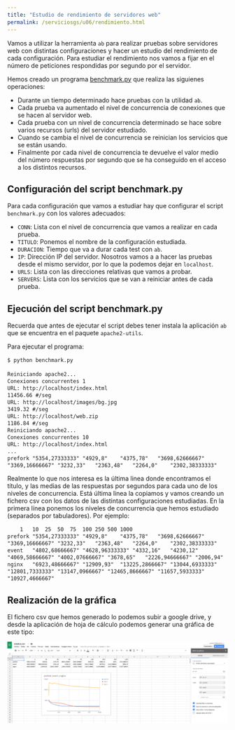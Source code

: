 ```yaml
---
title: "Estudio de rendimiento de servidores web"
permalink: /serviciosgs/u06/rendimiento.html
---
```


Vamos a utilizar la herramienta `ab` para realizar pruebas sobre servidores web con distintas configuraciones y hacer un estudio del rendimiento de cada configuración. Para estudiar el rendimiento nos vamos a fijar en el número de peticiones respondidas por segundo por el servidor.

Hemos creado un programa [benchmark.py](https://github.com/josedom24/serviciosgs_doc/blob/master/rendimiento/benchmark.py) que realiza las siguienes operaciones:

* Durante un tiempo determinado hace pruebas con la utilidad `ab`. 
* Cada prueba va aumentado el nivel de concurrencia de conexiones que se hacen al servidor web.
* Cada prueba con un nivel de concurrencia determinado se hace sobre varios recursos (urls) del servidor estudiado.
* Cuando se cambia el nivel de concurrencia se reinician los servicios que se están usando.
* Finalmente por cada nivel de concurrencia te devuelve el valor medio del número respuestas por segundo que se ha conseguido en el acceso a los distintos recursos.

## Configuración del script benchmark.py

Para cada configuración que vamos a estudiar hay que configurar el script `benchmark.py` con los valores adecuados:

* `CONN`: Lista con el nivel de concurrencia que vamos a realizar en cada prueba.
* `TITULO`: Ponemos el nombre de la configuración estudiada.
* `DURACION`: Tiempo que va a durar cada test con `ab`.
* `IP`: Dirección IP del servidor. Nosotros vamos a a
hacer las pruebas desde el mismo servidor, por lo que la podemos dejar en `localhost`.
* `URLS`: Lista con las direcciones relativas que vamos a probar.
* `SERVERS`: Lista con los servicios que se van a reiniciar antes de cada prueba.

## Ejecución del script benchmark.py

Recuerda que antes de ejecutar el script debes tener instala la aplicación `ab` que se encuentra en el paquete `apache2-utils`.

Para ejecutar el programa:

	$ python benchmark.py

	Reiniciando apache2...
	Conexiones concurrentes 1
	URL: http://localhost/index.html
	11456.66 #/seg
	URL: http://localhost/images/bg.jpg
	3419.32 #/seg
	URL: http://localhost/web.zip
	1186.84 #/seg
	Reiniciando apache2...
	Conexiones concurrentes 10
	URL: http://localhost/index.html
	...
	prefork	"5354,27333333"	"4929,8"	"4375,78"	"3698,62666667"	"3369,16666667"	"3232,33"	"2363,48"	"2264,0"	"2302,38333333"

Realmente lo que nos interesa es la última linea donde encontramos el título, y las medias de las respuestas por segundos para cada uno de los niveles de concurrencia. Está última linea la copiamos y vamos creando un fichero csv con los datos de las distintas configuraciones estudiadas. En la primera línea ponemos los niveles de concurrencia que hemos estudiado (separados por tabuladores). Por ejemplo:

		1	10	25	50	75	100	250	500	1000
	prefork	"5354,27333333"	"4929,8"	"4375,78"	"3698,62666667"	"3369,16666667"	"3232,33"	"2363,48"	"2264,0"	"2302,38333333"
	event	"4802,68666667"	"4628,96333333"	"4332,16"	"4230,12"	"4069,58666667"	"4002,07666667"	"3678,65"	"2226,94666667"	"2006,94"
	nginx	"6923,48666667"	"12909,93"	"13225,2866667"	"13044,6933333"	"12801,7333333"	"13147,0966667"	"12465,8666667"	"11657,5933333"	"10927,4666667"

## Realización de la gráfica

El fichero csv que hemos generado lo podemos subir a google drive, y desde la aplicación de hoja de cálculo podemos generar una gráfica de este tipo:

![estatica](img/estatica.png)
